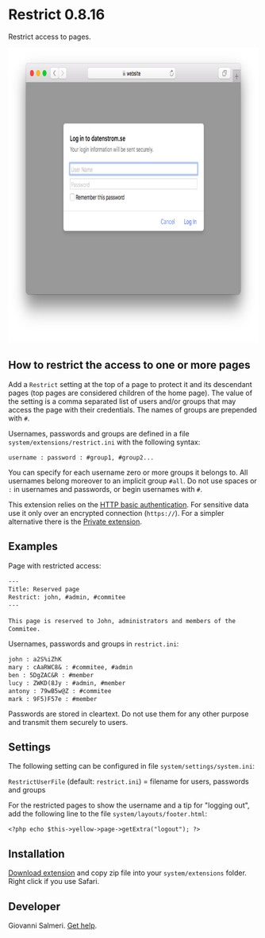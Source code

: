 Restrict 0.8.16
=============
Restrict access to pages.

<p align="center"><img src="restrict-screenshot.png?raw=true" width="795" height="594" alt="Screenshot"></p>

## How to restrict the access to one or more pages

Add a `Restrict` setting at the top of a page to protect it and its descendant pages (top pages are considered children of the home page). The value of the setting is a comma separated list of users and/or groups that may access the page with their credentials. The names of groups are prepended with `#`.

Usernames, passwords and groups are defined in a file `system/extensions/restrict.ini` with the following syntax:

```
username : password : #group1, #group2...
```

You can specify for each username zero or more groups it belongs to. All usernames belong moreover to an implicit group `#all`. Do not use spaces or `:` in usernames and passwords, or begin usernames with `#`.

This extension relies on the [HTTP basic authentication](https://en.wikipedia.org/wiki/Basic_access_authentication). For sensitive data use it only over an encrypted connection (`https://`). For a simpler alternative there is the [Private extension](https://github.com/schulle4u/yellow-extensions-schulle4u/tree/master/private).

## Examples

Page with restricted access:

```
---
Title: Reserved page
Restrict: john, #admin, #commitee
---

This page is reserved to John, administrators and members of the Commitee.
```

Usernames, passwords and groups in `restrict.ini`:

```
john : a2S%iZhK
mary : cAaRWC8& : #commitee, #admin
ben : 5DgZAC&R : #member
lucy : ZWKD(8Jy : #admin, #member
antony : 79wB5w@Z : #commitee
mark : 9F5)F57e : #member
```

Passwords are stored in cleartext. Do not use them for any other purpose and transmit them securely to users.

## Settings

The following setting can be configured in file `system/settings/system.ini`:

`RestrictUserFile` (default: `restrict.ini`) = filename for users, passwords and groups  

For the restricted pages to show the username and a tip for "logging out", add the following line to the file `system/layouts/footer.html`:

```
<?php echo $this->yellow->page->getExtra("logout"); ?>
```

## Installation

[Download extension](https://github.com/GiovanniSalmeri/yellow-restrict/archive/master.zip) and copy zip file into your `system/extensions` folder. Right click if you use Safari.

## Developer

Giovanni Salmeri. [Get help](https://github.com/GiovanniSalmeri/yellow-restrict/issues).
